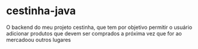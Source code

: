 # cestinha-java
O backend do meu projeto cestinha, que tem por objetivo permitir o usuário adicionar produtos que devem ser comprados a próxima vez que for ao mercadoou outros lugares
